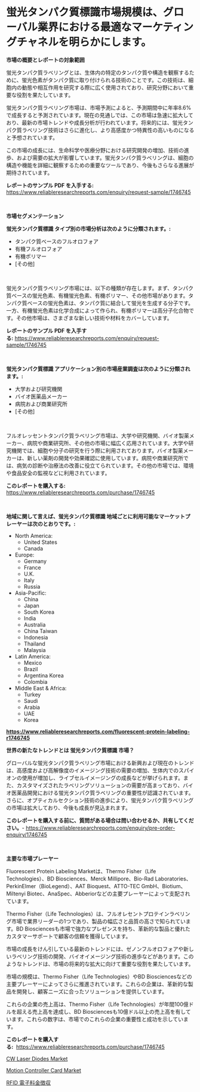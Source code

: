 <p><h1>蛍光タンパク質標識市場規模は、グローバル業界における最適なマーケティングチャネルを明らかにします。</h1></p><p><strong>市場の概要とレポートの対象範囲</strong></p>
<p><p>蛍光タンパク質ラベリングとは、生体内の特定のタンパク質や構造を観察するために、蛍光色素がタンパク質に取り付けられる技術のことです。この技術は、細胞内の動態や相互作用を研究する際に広く使用されており、研究分野において重要な役割を果たしています。</p><p>蛍光タンパク質ラベリング市場は、市場予測によると、予測期間中に年率8.6%で成長すると予測されています。現在の見通しでは、この市場は急速に拡大しており、最新の市場トレンドや成長分析が行われています。将来的には、蛍光タンパク質ラベリング技術はさらに進化し、より高感度かつ特異性の高いものになると予想されています。</p><p>この市場の成長には、生命科学や医療分野における研究開発の増加、技術の進歩、および需要の拡大が影響しています。蛍光タンパク質ラベリングは、細胞の構造や機能を詳細に観察するための重要なツールであり、今後もさらなる進展が期待されています。</p></p>
<p><strong>レポートのサンプル PDF を入手する:</strong> <a href="https://www.reliableresearchreports.com/enquiry/request-sample/1746745">https://www.reliableresearchreports.com/enquiry/request-sample/1746745</a></p>
<p>&nbsp;</p>
<p><strong>市場セグメンテーション</strong></p>
<p><strong>蛍光タンパク質標識 タイプ別の市場分析は次のように分類されます。:</strong></p>
<p><ul><li>タンパク質ベースのフルオロフォア</li><li>有機フルオロフォア</li><li>有機ポリマー</li><li>[その他]</li></ul></p>
<p>&nbsp;</p>
<p><p>蛍光タンパク質ラベリング市場には、以下の種類が存在します。まず、タンパク質ベースの蛍光色素、有機蛍光色素、有機ポリマー、その他市場があります。タンパク質ベースの蛍光色素は、タンパク質に結合して蛍光を生成する分子です。一方、有機蛍光色素は化学合成によって作られ、有機ポリマーは高分子化合物です。その他市場は、さまざまな新しい技術や材料をカバーしています。</p></p>
<p><strong>レポートのサンプル PDF を入手する:</strong>&nbsp;<a href="https://www.reliableresearchreports.com/enquiry/request-sample/1746745">https://www.reliableresearchreports.com/enquiry/request-sample/1746745</a></p>
<p>&nbsp;</p>
<p><strong> 蛍光タンパク質標識 アプリケーション別の市場産業調査は次のように分類されます。:</strong></p>
<p><ul><li>大学および研究機関</li><li>バイオ医薬品メーカー</li><li>病院および商業研究所</li><li>[その他]</li></ul></p>
<p>&nbsp;</p>
<p><p>フルオレッセントタンパク質ラベリング市場は、大学や研究機関、バイオ製薬メーカー、病院や商業研究所、その他の市場に幅広く応用されています。大学や研究機関では、細胞や分子の研究を行う際に利用されております。バイオ製薬メーカーは、新しい薬剤の開発や効果確認に使用しています。病院や商業研究所では、病気の診断や治療法の改善に役立てられています。その他の市場では、環境や食品安全の監視などに利用されています。</p></p>
<p><strong>このレポートを購入する:</strong>&nbsp; <a href="https://www.reliableresearchreports.com/purchase/1746745">https://www.reliableresearchreports.com/purchase/1746745</a></p>
<p>&nbsp;</p>
<p><strong>地域に関して言えば、蛍光タンパク質標識 地域ごとに利用可能なマーケットプレーヤーは次のとおりです。:</strong></p>
<p><ul>
    <li>
        North America:
        <ul>
            <li>United States</li>
            <li>Canada</li>
        </ul>
    </li>
    <li>
        Europe:
        <ul>
            <li>Germany</li>
            <li>France</li>
            <li>U.K.</li>
            <li>Italy</li>
            <li>Russia</li>
        </ul>
    </li>
    <li>
        Asia-Pacific:
        <ul>
            <li>China</li>
            <li>Japan</li>
            <li>South Korea</li>
            <li>India</li>
            <li>Australia</li>
            <li>China Taiwan</li>
            <li>Indonesia</li>
            <li>Thailand</li>
            <li>Malaysia</li>
        </ul>
    </li>
    <li>
        Latin America:
        <ul>
            <li>Mexico</li>
            <li>Brazil</li>
            <li>Argentina Korea</li>
            <li>Colombia</li>
        </ul>
    </li>
    <li>
        Middle East & Africa:
        <ul>
            <li>Turkey</li>
            <li>Saudi</li>
            <li>Arabia</li>
            <li>UAE</li>
            <li>Korea</li>
        </ul>
    </li>
    </ul></p>
<p><strong><a href="https://www.reliableresearchreports.com/fluorescent-protein-labeling-r1746745">https://www.reliableresearchreports.com/fluorescent-protein-labeling-r1746745</a></strong>&nbsp;</p>
<p><strong>世界の新たなトレンドとは 蛍光タンパク質標識 市場？</strong></p>
<p><p>グローバルな蛍光タンパク質ラベリング市場における新興および現在のトレンドは、高感度および高解像度のイメージング技術の需要の増加、生体内でのスパイオンの使用が増加し、ライブセルイメージングの成長などが挙げられます。また、カスタマイズされたラベリングソリューションの需要が高まっており、バイオ医薬品開発における蛍光タンパク質ラベリングの重要性が認識されています。さらに、オプティカルセクション技術の進歩により、蛍光タンパク質ラベリングの市場は拡大しており、今後も成長が見込まれます。</p></p>
<p><strong>このレポートを購入する前に、質問がある場合は問い合わせるか、共有してください。</strong>- <a href="https://www.reliableresearchreports.com/enquiry/pre-order-enquiry/1746745">https://www.reliableresearchreports.com/enquiry/pre-order-enquiry/1746745</a></p>
<p>&nbsp;</p>
<p><strong>主要な市場プレーヤー</strong></p>
<p><p>Fluorescent Protein Labeling Marketは、Thermo Fisher（Life Technologies）、BD Biosciences、Merck Millipore、Bio-Rad Laboratories、PerkinElmer（BioLegend）、AAT Bioquest、ATTO-TEC GmbH、Biotium、Miltenyi Biotec、AnaSpec、Abberiorなどの主要プレーヤーによって支配されています。</p><p>Thermo Fisher（Life Technologies）は、フルオレセントプロテインラベリング市場で業界リーダーの1つであり、製品の幅広さと品質の高さで知られています。BD Biosciencesも市場で強力なプレゼンスを持ち、革新的な製品と優れたカスタマーサポートで顧客の信頼を獲得しています。</p><p>市場の成長をけん引している最新のトレンドには、ゼノンフルオロフォアや新しいラベリング技術の開発、バイオイメージング技術の進歩などがあります。このようなトレンドは、市場の将来的な拡大に向けて重要な役割を果たしています。</p><p>市場の規模は、Thermo Fisher（Life Technologies）やBD Biosciencesなどの主要プレーヤーによってさらに推進されています。これらの企業は、革新的な製品を開発し、顧客ニーズに合ったソリューションを提供しています。</p><p>これらの企業の売上高は、Thermo Fisher（Life Technologies）が年間100億ドルを超える売上高を達成し、BD Biosciencesも10億ドル以上の売上高を有しています。これらの数字は、市場でのこれらの企業の重要性と成功を示しています。</p></p>
<p><strong>このレポートを購入する:</strong>&nbsp;&nbsp;<a href="https://www.reliableresearchreports.com/purchase/1746745">https://www.reliableresearchreports.com/purchase/1746745</a></p>
<p><p><a href="https://carnation-joke-41f.notion.site/CW-Laser-Diodes-Market-Share-Evolution-and-Market-Growth-Trends-2024-2031-26c158f76a3141a6afaf3651ec8e31d3">CW Laser Diodes Market</a></p><p><a href="https://adventurous-uranium-ef9.notion.site/Motion-Controller-Card-Market-Focuses-on-Market-Share-Size-and-Projected-Forecast-Till-2031-2a95fadb99794c82a68305536ba05c18">Motion Controller Card Market</a></p><p><a href="https://github.com/EstaSprer20231/Market-Research-Report-List-1/blob/main/737834224928.md">RFID 電子料金徴収</a></p></p>